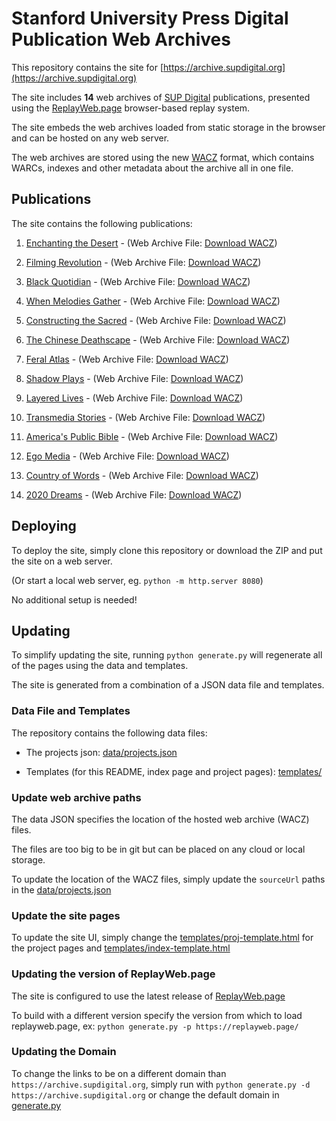 # Stanford University Press Digital Publication Web Archives

This repository contains the site for [https://archive.supdigital.org](https://archive.supdigital.org)

The site includes **14** web archives of [SUP Digital](https://www.sup.org/digital/) publications,
presented using the [ReplayWeb.page](https://replayweb.page) browser-based replay system.

The site embeds the web archives loaded from static storage in the browser and can be hosted on any web server.

The web archives are stored using the new [WACZ](https://github.com/webrecorder/wacz-format) format, which contains WARCs, indexes and other
metadata about the archive all in one file.


## Publications

The site contains the following publications:

  1. [Enchanting the Desert](https://archive.supdigital.org/enchanting-the-desert.html) - (Web Archive File: [Download WACZ](https://stacks.stanford.edu/file/druid:pj930vw7523/etd.wacz))

  2. [Filming Revolution](https://archive.supdigital.org/filming-revolution.html) - (Web Archive File: [Download WACZ](https://stacks.stanford.edu/file/druid:kv106fw2233/fr.wacz))

  3. [Black Quotidian](https://archive.supdigital.org/black-quotidian.html) - (Web Archive File: [Download WACZ](https://stacks.stanford.edu/file/druid:rq867gk6622/bq.wacz))

  4. [When Melodies Gather](https://archive.supdigital.org/when-melodies-gather.html) - (Web Archive File: [Download WACZ](https://stacks.stanford.edu/file/druid:yg504wh6319/yg504wh6319_wmg.wacz))

  5. [Constructing the Sacred](https://archive.supdigital.org/constructing-the-sacred.html) - (Web Archive File: [Download WACZ](https://stacks.stanford.edu/file/druid:yj995wy0505/cts.wacz))

  6. [The Chinese Deathscape](https://archive.supdigital.org/the-chinese-deathscape.html) - (Web Archive File: [Download WACZ](https://stacks.stanford.edu/file/druid:pg355vp4268/tcd2.wacz))

  7. [Feral Atlas](https://archive.supdigital.org/feral-atlas.html) - (Web Archive File: [Download WACZ](https://stacks.stanford.edu/file/druid:qj089fs5316/fa.wacz))

  8. [Shadow Plays](https://archive.supdigital.org/shadow-plays.html) - (Web Archive File: [Download WACZ](https://stacks.stanford.edu/file/druid:jy040sq1372/sp.wacz))

  9. [Layered Lives](https://archive.supdigital.org/layered-lives.html) - (Web Archive File: [Download WACZ](https://stacks.stanford.edu/file/druid:jm374kc0685/ll.wacz))

  10. [Transmedia Stories](https://archive.supdigital.org/transmedia-stories.html) - (Web Archive File: [Download WACZ](https://stacks.stanford.edu/file/druid:jf302kz7177/ts.wacz))

  11. [America's Public Bible](https://archive.supdigital.org/americas-public-bible.html) - (Web Archive File: [Download WACZ](https://stacks.stanford.edu/file/druid:nw289ms9710/apb.wacz))

  12. [Ego Media](https://archive.supdigital.org/ego-media.html) - (Web Archive File: [Download WACZ](https://stacks.stanford.edu/file/druid:kc966hg9270/em.wacz))
  
  13. [Country of Words](https://archive.supdigital.org/country-of-words.html) - (Web Archive File: [Download WACZ](https://stacks.stanford.edu/file/druid:gw244nr4392/cw.wacz))
  
  14. [2020 Dreams](https://archive.supdigital.org/2020-dreams.html) - (Web Archive File: [Download WACZ](https://stacks.stanford.edu/file/druid:yh739tk2490/2d.wacz))


## Deploying

To deploy the site, simply clone this repository or download the ZIP and put the site on a web server.

(Or start a local web server, eg. `python -m http.server 8080`)

No additional setup is needed!


## Updating

To simplify updating the site, running `python generate.py` will regenerate all of the pages using the data and templates.

The site is generated from a combination of a JSON data file and templates.


### Data File and Templates

The repository contains the following data files:
 - The projects json: [data/projects.json](data/projects.json)

 - Templates (for this README, index page and project pages): [templates/](templates/)


### Update web archive paths

The data JSON specifies the location of the hosted web archive (WACZ) files.

The files are too big to be in git but can be placed on any cloud or local storage.

To update the location of the WACZ files, simply update the `sourceUrl` paths in the [data/projects.json](data/projects.json)


### Update the site pages

To update the site UI, simply change the [templates/proj-template.html](templates/proj-template.html) for the project pages and
[templates/index-template.html](templates/index-template.html)


### Updating the version of ReplayWeb.page

The site is configured to use the latest release of [ReplayWeb.page](https://replayweb.page)

To build with a different version specify the version from which to load replayweb.page, ex: `python generate.py -p https://replayweb.page/`


### Updating the Domain

To change the links to be on a different domain than `https://archive.supdigital.org`, simply run with `python generate.py -d https://archive.supdigital.org` or change the default domain in [generate.py](/generate.py)
